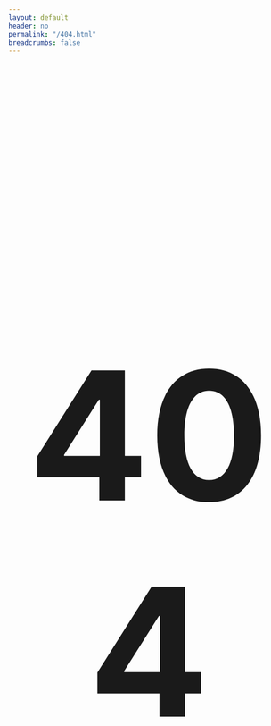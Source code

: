 ```yaml
---
layout: default
header: no
permalink: "/404.html"
breadcrumbs: false
---
```


<div style="text-align:center;width:100%;height:600px;margin-top:5%;position:relative;display:inline-block;">
	<h1 style="font-size:20rem;">404</h1>
</div>
